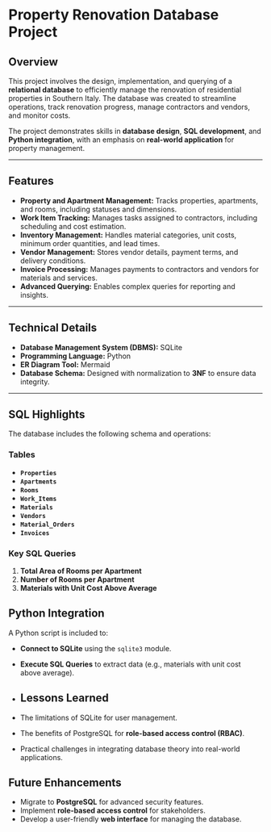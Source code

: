 # Property Renovation Database Project

## Overview

This project involves the design, implementation, and querying of a **relational database** to efficiently manage the renovation of residential properties in Southern Italy. The database was created to streamline operations, track renovation progress, manage contractors and vendors, and monitor costs.

The project demonstrates skills in **database design**, **SQL development**, and **Python integration**, with an emphasis on **real-world application** for property management.

---

## Features

- **Property and Apartment Management:** Tracks properties, apartments, and rooms, including statuses and dimensions.
- **Work Item Tracking:** Manages tasks assigned to contractors, including scheduling and cost estimation.
- **Inventory Management:** Handles material categories, unit costs, minimum order quantities, and lead times.
- **Vendor Management:** Stores vendor details, payment terms, and delivery conditions.
- **Invoice Processing:** Manages payments to contractors and vendors for materials and services.
- **Advanced Querying:** Enables complex queries for reporting and insights.

---

## Technical Details

- **Database Management System (DBMS):** SQLite
- **Programming Language:** Python
- **ER Diagram Tool:** Mermaid
- **Database Schema:** Designed with normalization to **3NF** to ensure data integrity.

---

## SQL Highlights

The database includes the following schema and operations:

### Tables
- **`Properties`**
- **`Apartments`**
- **`Rooms`**
- **`Work_Items`**
- **`Materials`**
- **`Vendors`**
- **`Material_Orders`**
- **`Invoices`**

### Key SQL Queries
1. **Total Area of Rooms per Apartment**
2. **Number of Rooms per Apartment**
3. **Materials with Unit Cost Above Average**

## Python Integration

A Python script is included to:

- **Connect to SQLite** using the `sqlite3` module.
- **Execute SQL Queries** to extract data (e.g., materials with unit cost above average).

- ## Lessons Learned

- The limitations of SQLite for user management.
- The benefits of PostgreSQL for **role-based access control (RBAC)**.
- Practical challenges in integrating database theory into real-world applications.

## Future Enhancements

- Migrate to **PostgreSQL** for advanced security features.
- Implement **role-based access control** for stakeholders.
- Develop a user-friendly **web interface** for managing the database.
